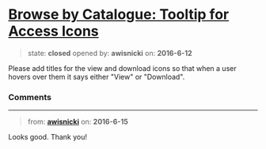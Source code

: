 # [Browse by Catalogue: Tooltip for Access Icons](https://github.com/livingstoneonline/livingstoneonline/issues/54)

> state: **closed** opened by: **awisnicki** on: **2016-6-12**

Please add titles for the view and download icons so that when a user hovers over them it says either &quot;View&quot; or &quot;Download&quot;.


### Comments

---
> from: [**awisnicki**](https://github.com/livingstoneonline/livingstoneonline/issues/54#issuecomment-226231533) on: **2016-6-15**

Looks good. Thank you!

